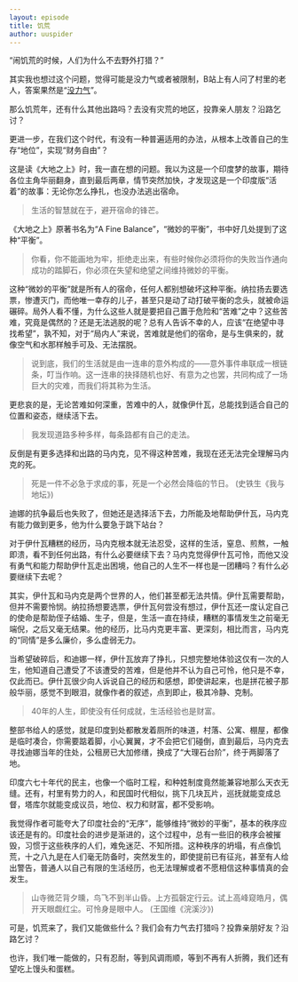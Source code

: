 ```yaml
---
layout: episode
title: 饥荒
author: uuspider
---
```

“闹饥荒的时候，人们为什么不去野外打猎？”

其实我也想过这个问题，觉得可能是没力气或者被限制，B站上有人问了村里的老人，答案果然是“[没力气][ref01]”。

那么饥荒年，还有什么其他出路吗？去没有灾荒的地区，投靠亲人朋友？沿路乞讨？

更进一步，在我们这个时代，有没有一种普遍适用的办法，从根本上改善自己的生存“地位”，实现“财务自由”？

这是读《大地之上》时，我一直在想的问题。我以为这是一个印度梦的故事，期待各位主角华丽翻身，直到最后两章，情节突然加快，才发现这是一个印度版“活着”的故事：无论你怎么挣扎，也没办法逃出宿命。

>生活的智慧就在于，避开宿命的锋芒。

《大地之上》原著书名为“A Fine Balance”，“微妙的平衡”，书中好几处提到了这种“平衡”。

>你看，你不能画地为牢，拒绝走出来，有些时候你必须将你的失败当作通向成功的踏脚石，你必须在失望和绝望之间维持微妙的平衡。

这种“微妙的平衡”就是所有人的宿命，任何人都别想破坏这种平衡。纳拉扬去要选票，惨遭灭门，而他唯一幸存的儿子，甚至只是动了动打破平衡的念头，就被命运碾碎。局外人看不懂，为什么这些人就是要把自己置于危险和“苦难”之中？这些苦难，究竟是偶然的？还是无法逃脱的呢？总有人告诉不幸的人，应该“在绝望中寻找希望”，孰不知，对于“局内人”来说，苦难就是他们的宿命，是与生俱来的，就像空气和水那样触手可及、无法摆脱。

>说到底，我们的生活就是由一连串的意外构成的——意外事件串联成一根链条，叮当作响。这一连串的抉择随机也好、有意为之也罢，共同构成了一场巨大的灾难，而我们将其称为生活。

更悲哀的是，无论苦难如何深重，苦难中的人，就像伊什瓦，总能找到适合自己的位置和姿态，继续活下去。

>我发现道路多种多样，每条路都有自己的走法。

反倒是有更多选择和出路的马内克，见不得这种苦难，我现在还无法完全理解马内克的死。

>死是一件不必急于求成的事，死是一个必然会降临的节日。 (史铁生《我与地坛》)

迪娜的抗争最后也失败了，但她还是选择活下去，力所能及地帮助伊什瓦，马内克有能力做到更多，他为什么要急于跳下站台？

对于伊什瓦糟糕的经历，马内克根本就无法忍受，这样的生活，窒息、煎熬，一触即溃，看不到任何出路，有什么必要继续下去？马内克觉得伊什瓦可怜，而他又没有勇气和能力帮助伊什瓦走出困境，他自己的人生不一样也是一团糟吗？有什么必要继续下去呢？

其实，伊什瓦和马内克是两个世界的人，他们甚至都无法共情。伊什瓦需要帮助，但并不需要怜悯。纳拉扬想要选票，伊什瓦何尝没有想过，伊什瓦还一度认定自己的使命是帮助侄子结婚、生子，但是，生活一直在持续，糟糕的事情发生之前毫无端倪，之后又毫无结果。他的经历，比马内克更丰富、更深刻，相比而言，马内克的“同情”是多么廉价，多么虚弱无力。

当希望破碎后，和迪娜一样，伊什瓦放弃了挣扎，只想完整地体验这仅有一次的人生，他知道自己遭受了不该遭受的苦难，但是他并不认为自己可怜，他只是不幸，仅此而已。伊什瓦很少向人诉说自己的经历和感想，即使讲起来，也是拼花被子那般华丽，感觉不到眼泪，就像作者的叙述，点到即止，极其冷静、克制。

>40年的人生，即使没有任何成就，生活经验也是财富。

整部书给人的感觉，就是印度到处都散发着厕所的味道，村落、公寓、棚屋，都像是临时凑合，你需要踮着脚，小心翼翼，才不会把它们碰倒，直到最后，马内克去寻找迪娜当年的住处，公租房已大加修缮，换成了“大理石台阶”，终于两脚落了地。

印度六七十年代的民主，也像一个临时工程，和种姓制度竟然能兼容地那么天衣无缝。还有，村里有势力的人，和民国时代相似，挑下几块瓦片，巡抚就能变成总督，塔库尔就能变成议员，地位、权力和财富，都不受影响。

我觉得作者可能夸大了印度社会的“无序”，能够维持“微妙的平衡”，基本的秩序应该还是有的。印度社会的进步是渐进的，这个过程中，总有一些旧的秩序会被摧毁，习惯于这些秩序的人们，难免迷茫、不知所措。这种秩序的坍塌，有点像饥荒，十之八九是在人们毫无防备时，突然发生的，即使提前已有征兆，甚至有人给出警告，普通人以自己有限的生活经历，也无法理解或者不愿相信这种事情真的会发生。

>山寺微茫背夕曛，鸟飞不到半山昏。上方孤磬定行云。试上高峰窥皓月，偶开天眼觑红尘。可怜身是眼中人。 (王国维《浣溪沙》)

可是，饥荒来了，我们又能做些什么？我们会有力气去打猎吗？投靠亲朋好友？沿路乞讨？

也许，我们唯一能做的，只有忍耐，等到风调雨顺，等到不再有人折腾，我们还有望吃上馒头和蛋糕。

[ref01]:https://www.bilibili.com/video/BV1wq4y1q7Wv/?share_source=copy_web&vd_source=0443b50f4c9a6f3ac9a2d08422f230db

